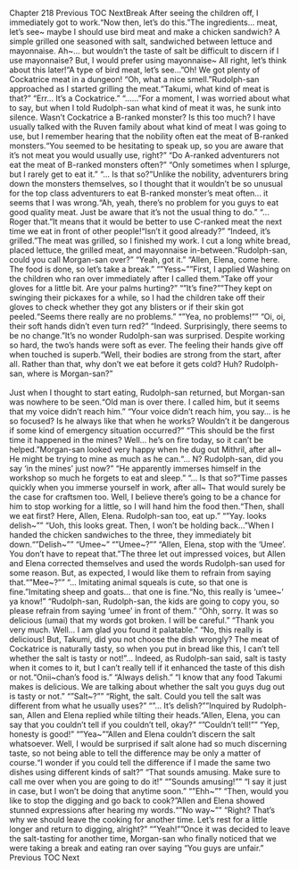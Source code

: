 Chapter 218 Previous TOC NextBreak After seeing the children off, I immediately got to work.“Now then, let’s do this.”The ingredients… meat, let’s see~ maybe I should use bird meat and make a chicken sandwich? A simple grilled one seasoned with salt, sandwiched between lettuce and mayonnaise. Ah~… but wouldn’t the taste of salt be difficult to discern if I use mayonnaise? But, I would prefer using mayonnaise~ All right, let’s think about this later!“A type of bird meat, let’s see…”Oh! We got plenty of Cockatrice meat in a dungeon!    “Oh, what a nice smell.”Rudolph-san approached as I started grilling the meat.“Takumi, what kind of meat is that?” “Err… It’s a Cockatrice.” “……”For a moment, I was worried about what to say, but when I told Rudolph-san what kind of meat it was, he sunk into silence. Wasn’t Cockatrice a B-ranked monster? Is this too much? I have usually talked with the Ruven family about what kind of meat I was going to use, but I remember hearing that the nobility often eat the meat of B-ranked monsters.“You seemed to be hesitating to speak up, so you are aware that it’s not meat you would usually use, right?” “Do A-ranked adventurers not eat the meat of B-ranked monsters often?” “Only sometimes when I splurge, but I rarely get to eat it.” “… Is that so?”Unlike the nobility, adventurers bring down the monsters themselves, so I thought that it wouldn’t be so unusual for the top class adventurers to eat B-ranked monster’s meat often… it seems that I was wrong.“Ah, yeah, there’s no problem for you guys to eat good quality meat. Just be aware that it’s not the usual thing to do.” “… Roger that.”It means that it would be better to use C-ranked meat the next time we eat in front of other people!“Isn’t it good already?” “Indeed, it’s grilled.”The meat was grilled, so I finished my work. I cut a long white bread, placed lettuce, the grilled meat, and mayonnaise in-between.“Rudolph-san, could you call Morgan-san over?” “Yeah, got it.” “Allen, Elena, come here. The food is done, so let’s take a break.” “”Yess~””First, I applied Washing on the children who ran over immediately after I called them.“Take off your gloves for a little bit. Are your palms hurting?” “”It’s fine?””They kept on swinging their pickaxes for a while, so I had the children take off their gloves to check whether they got any blisters or if their skin got peeled.“Seems there really are no problems.” “”Yea, no problems!”” “Oi, oi, their soft hands didn’t even turn red?” “Indeed. Surprisingly, there seems to be no change.”It’s no wonder Rudolph-san was surprised. Despite working so hard, the two’s hands were soft as ever. The feeling their hands give off when touched is superb.“Well, their bodies are strong from the start, after all. Rather than that, why don’t we eat before it gets cold? Huh? Rudolph-san, where is Morgan-san?”<br/><br/>
Just when I thought to start eating, Rudolph-san returned, but Morgan-san was nowhere to be seen.“Old man is over there. I called him, but it seems that my voice didn’t reach him.” “Your voice didn’t reach him, you say… is he so focused? Is he always like that when he works? Wouldn’t it be dangerous if some kind of emergency situation occurred?” “This should be the first time it happened in the mines? Well… he’s on fire today, so it can’t be helped.”Morgan-san looked very happy when he dug out Mithril, after all~ He might be trying to mine as much as he can.“… N? Rudolph-san, did you say ‘in the mines’ just now?” “He apparently immerses himself in the workshop so much he forgets to eat and sleep.” “… Is that so?”Time passes quickly when you immerse yourself in work, after all~ That would surely be the case for craftsmen too. Well, I believe there’s going to be a chance for him to stop working for a little, so I will hand him the food then.“Then, shall we eat first? Here, Allen, Elena. Rudolph-san too, eat up.” “”Yay. looks delish~”” “Uoh, this looks great. Then, I won’t be holding back…”When I handed the chicken sandwiches to the three, they immediately bit down.“”Delish~”” “Umee~” “”Umee~?”” “Allen, Elena, stop with the ‘Umee’. You don’t have to repeat that.”The three let out impressed voices, but Allen and Elena corrected themselves and used the words Rudolph-san used for some reason. But, as expected, I would like them to refrain from saying that.“”Mee~?”” “… Imitating animal squeals is cute, so that one is fine.”Imitating sheep and goats… that one is fine.“No, this really is ‘umee~’ ya know!” “Rudolph-san, Rudolph-san, the kids are going to copy you, so please refrain from saying ‘umee’ in front of them.” “Ohh, sorry. It was so delicious (umai) that my words got broken. I will be careful.” “Thank you very much. Well… I am glad you found it palatable.” “No, this really is delicious! But, Takumi, did you not choose the dish wrongly? The meat of Cockatrice is naturally tasty, so when you put in bread like this, I can’t tell whether the salt is tasty or not!”… Indeed, as Rudolph-san said, salt is tasty when it comes to it, but I can’t really tell if it enhanced the taste of this dish or not.“Onii~chan’s food is.” “Always delish.” “I know that any food Takumi makes is delicious. We are talking about whether the salt you guys dug out is tasty or not.” “”Salt~?”” “Right, the salt. Could you tell the salt was different from what he usually uses?” “”… It’s delish?””Inquired by Rudolph-san, Allen and Elena replied while tilting their heads.“Allen, Elena, you can say that you couldn’t tell if you couldn’t tell, okay?” “”Couldn’t tell!”” “Yep, honesty is good!” “”Yea~””Allen and Elena couldn’t discern the salt whatsoever. Well, I would be surprised if salt alone had so much discerning taste, so not being able to tell the difference may be only a matter of course.“I wonder if you could tell the difference if I made the same two dishes using different kinds of salt?” “That sounds amusing. Make sure to call me over when you are going to do it!” “”Sounds amusing!”” “I say it just in case, but I won’t be doing that anytime soon.” “”Ehh~”” “Then, would you like to stop the digging and go back to cook?”Allen and Elena showed stunned expressions after hearing my words.“”No way~”” “Right? That’s why we should leave the cooking for another time. Let’s rest for a little longer and return to digging, alright?” “”Yeah!””Once it was decided to leave the salt-tasting for another time, Morgan-san who finally noticed that we were taking a break and eating ran over saying “You guys are unfair.” Previous TOC Next<br/><br/>
